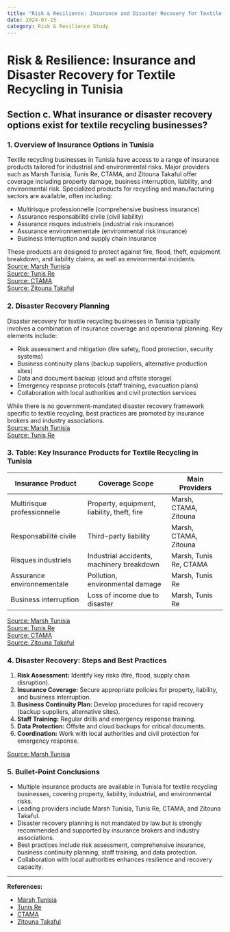 ```yaml
---
title: "Risk & Resilience: Insurance and Disaster Recovery for Textile Recycling in Tunisia"
date: 2024-07-15
category: Risk & Resilience Study
---
```


# Risk & Resilience: Insurance and Disaster Recovery for Textile Recycling in Tunisia

## Section c. What insurance or disaster recovery options exist for textile recycling businesses?

### 1. Overview of Insurance Options in Tunisia

Textile recycling businesses in Tunisia have access to a range of insurance products tailored for industrial and environmental risks. Major providers such as Marsh Tunisia, Tunis Re, CTAMA, and Zitouna Takaful offer coverage including property damage, business interruption, liability, and environmental risk. Specialized products for recycling and manufacturing sectors are available, often including:
- Multirisque professionnelle (comprehensive business insurance)
- Assurance responsabilité civile (civil liability)
- Assurance risques industriels (industrial risk insurance)
- Assurance environnementale (environmental risk insurance)
- Business interruption and supply chain insurance

These products are designed to protect against fire, flood, theft, equipment breakdown, and liability claims, as well as environmental incidents.  
[Source: Marsh Tunisia](https://www.marsh.com/en/locations/tunisia.html)  
[Source: Tunis Re](https://www.tunisre.com.tn/fr/)  
[Source: CTAMA](https://ctama.com.tn/)  
[Source: Zitouna Takaful](https://zitounatakaful.com/)

### 2. Disaster Recovery Planning

Disaster recovery for textile recycling businesses in Tunisia typically involves a combination of insurance coverage and operational planning. Key elements include:
- Risk assessment and mitigation (fire safety, flood protection, security systems)
- Business continuity plans (backup suppliers, alternative production sites)
- Data and document backup (cloud and offsite storage)
- Emergency response protocols (staff training, evacuation plans)
- Collaboration with local authorities and civil protection services

While there is no government-mandated disaster recovery framework specific to textile recycling, best practices are promoted by insurance brokers and industry associations.  
[Source: Marsh Tunisia](https://www.marsh.com/en/locations/tunisia.html)  
[Source: Tunis Re](https://www.tunisre.com.tn/fr/)

### 3. Table: Key Insurance Products for Textile Recycling in Tunisia

| Insurance Product                  | Coverage Scope                                 | Main Providers         |
|------------------------------------|------------------------------------------------|-----------------------|
| Multirisque professionnelle        | Property, equipment, liability, theft, fire    | Marsh, CTAMA, Zitouna |
| Responsabilité civile              | Third-party liability                          | Marsh, CTAMA, Zitouna |
| Risques industriels                | Industrial accidents, machinery breakdown      | Marsh, Tunis Re, CTAMA|
| Assurance environnementale         | Pollution, environmental damage                | Marsh, Tunis Re       |
| Business interruption              | Loss of income due to disaster                 | Marsh, Tunis Re       |

[Source: Marsh Tunisia](https://www.marsh.com/en/locations/tunisia.html)  
[Source: Tunis Re](https://www.tunisre.com.tn/fr/)  
[Source: CTAMA](https://ctama.com.tn/)  
[Source: Zitouna Takaful](https://zitounatakaful.com/)

### 4. Disaster Recovery: Steps and Best Practices

1. **Risk Assessment:** Identify key risks (fire, flood, supply chain disruption).
2. **Insurance Coverage:** Secure appropriate policies for property, liability, and business interruption.
3. **Business Continuity Plan:** Develop procedures for rapid recovery (backup suppliers, alternative sites).
4. **Staff Training:** Regular drills and emergency response training.
5. **Data Protection:** Offsite and cloud backups for critical documents.
6. **Coordination:** Work with local authorities and civil protection for emergency response.

[Source: Marsh Tunisia](https://www.marsh.com/en/locations/tunisia.html)

### 5. Bullet-Point Conclusions

- Multiple insurance products are available in Tunisia for textile recycling businesses, covering property, liability, industrial, and environmental risks.
- Leading providers include Marsh Tunisia, Tunis Re, CTAMA, and Zitouna Takaful.
- Disaster recovery planning is not mandated by law but is strongly recommended and supported by insurance brokers and industry associations.
- Best practices include risk assessment, comprehensive insurance, business continuity planning, staff training, and data protection.
- Collaboration with local authorities enhances resilience and recovery capacity.

---

**References:**
- [Marsh Tunisia](https://www.marsh.com/en/locations/tunisia.html)
- [Tunis Re](https://www.tunisre.com.tn/fr/)
- [CTAMA](https://ctama.com.tn/)
- [Zitouna Takaful](https://zitounatakaful.com/) 